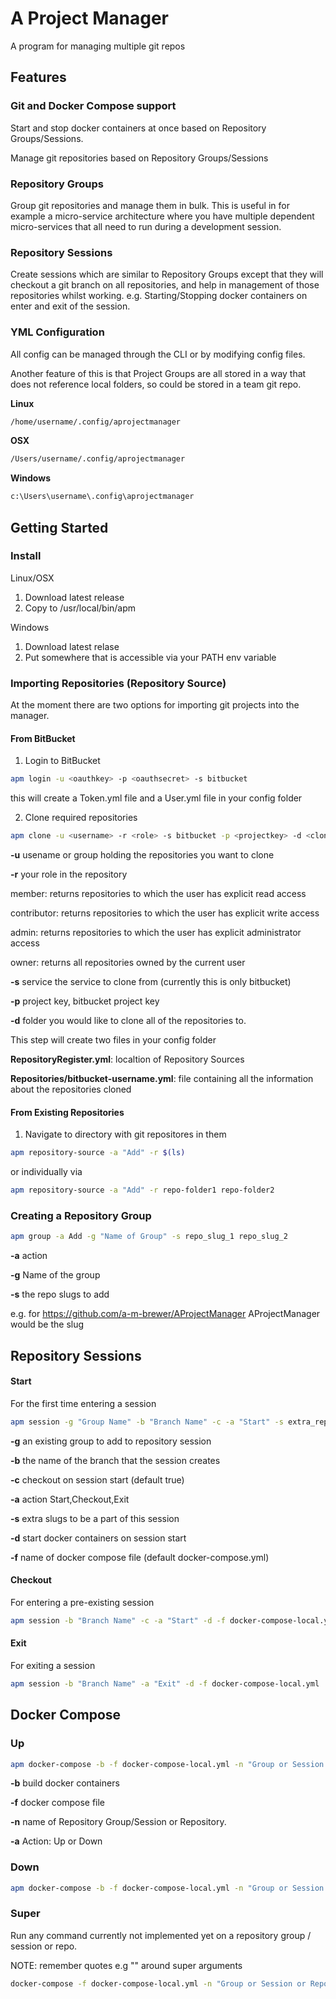 # A Project Manager

A program for managing multiple git repos

## Features

### Git and Docker Compose support

Start and stop docker containers at once based on Repository Groups/Sessions.

Manage git repositories based on Repository Groups/Sessions

### Repository Groups

Group git repositories and manage them in bulk. This is useful in for example a micro-service architecture where you have multiple dependent micro-services that all need to run during a development session.

### Repository Sessions

Create sessions which are similar to Repository Groups except that they will checkout a git branch on all repositories, and help in management of those repositories whilst working. e.g. Starting/Stopping docker containers on enter and exit of the session.

### YML Configuration

All config can be managed through the CLI or by modifying config files.

Another feature of this is that Project Groups are all stored in a way that does not reference local folders, so could be stored in a team git repo.

__Linux__
~~~~bash
/home/username/.config/aprojectmanager
~~~~
__OSX__
~~~~bash
/Users/username/.config/aprojectmanager
~~~~
__Windows__
~~~~bash
c:\Users\username\.config\aprojectmanager
~~~~

## Getting Started

### Install

Linux/OSX

1. Download latest release
2. Copy to /usr/local/bin/apm

Windows

1. Download latest relase
2. Put somewhere that is accessible via your PATH env variable

### Importing Repositories (Repository Source)

At the moment there are two options for importing git projects into the manager.

#### From BitBucket

1. Login to BitBucket

~~~~bash
apm login -u <oauthkey> -p <oauthsecret> -s bitbucket
~~~~

this will create a Token.yml file and a User.yml file in your config folder

2. Clone required repositories

~~~~bash
apm clone -u <username> -r <role> -s bitbucket -p <projectkey> -d <clonefolder>
~~~~

__-u__ usename or group holding the repositories you want to clone

__-r__ your role in the repository

member: returns repositories to which the user has explicit read access

contributor: returns repositories to which the user has explicit write access

admin: returns repositories to which the user has explicit administrator access

owner: returns all repositories owned by the current user

__-s__ service the service to clone from (currently this is only bitbucket)

__-p__ project key, bitbucket project key

__-d__ folder you would like to clone all of the repositories to.

This step will create two files in your config folder

__RepositoryRegister.yml__: localtion of Repository Sources

__Repositories/bitbucket-username.yml__: file containing all the information about the repositories cloned

#### From Existing Repositories

1. Navigate to directory with git repositores in them

~~~~bash
apm repository-source -a "Add" -r $(ls)
~~~~

or individually via

~~~~bash
apm repository-source -a "Add" -r repo-folder1 repo-folder2
~~~~

### Creating a Repository Group

~~~~bash
apm group -a Add -g "Name of Group" -s repo_slug_1 repo_slug_2
~~~~

__-a__ action

__-g__ Name of the group

__-s__ the repo slugs to add 

e.g. for https://github.com/a-m-brewer/AProjectManager AProjectManager would be the slug

## Repository Sessions

#### Start

For the first time entering a session

~~~~bash
apm session -g "Group Name" -b "Branch Name" -c -a "Start" -s extra_repo_slug -d -f docker-compose-local.yml
~~~~

__-g__ an existing group to add to repository session

__-b__ the name of the branch that the session creates

__-c__ checkout on session start (default true)

__-a__ action Start,Checkout,Exit

__-s__ extra slugs to be a part of this session

__-d__ start docker containers on session start

__-f__ name of docker compose file (default docker-compose.yml)

#### Checkout

For entering a pre-existing session

~~~~bash
apm session -b "Branch Name" -c -a "Start" -d -f docker-compose-local.yml
~~~~

#### Exit

For exiting a session

~~~~bash
apm session -b "Branch Name" -a "Exit" -d -f docker-compose-local.yml
~~~~

## Docker Compose

### Up

~~~~bash
apm docker-compose -b -f docker-compose-local.yml -n "Group or Session or Repo" -a Up
~~~~

__-b__ build docker containers

__-f__ docker compose file

__-n__ name of Repository Group/Session or Repository.

__-a__ Action: Up or Down

### Down

~~~~bash
apm docker-compose -b -f docker-compose-local.yml -n "Group or Session or Repo" -a Down
~~~~

### Super

Run any command currently not implemented yet on a repository group / session or repo.

NOTE: remember quotes e.g "" around super arguments

~~~~bash
docker-compose -f docker-compose-local.yml -n "Group or Session or Repo" --super "up -d --build"
~~~~